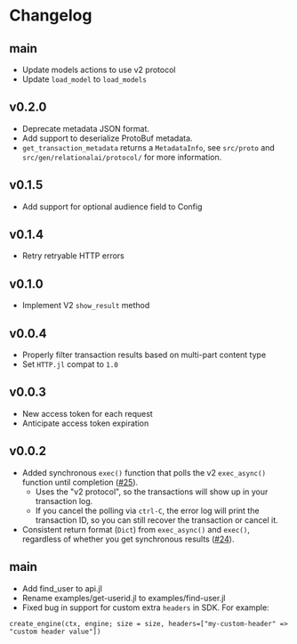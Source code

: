# Changelog

## main
* Update models actions to use v2 protocol
* Update `load_model` to `load_models`
## v0.2.0
* Deprecate metadata JSON format.
* Add support to deserialize ProtoBuf metadata.
* `get_transaction_metadata` returns a `MetadataInfo`, see `src/proto`
  and `src/gen/relationalai/protocol/` for more information.

## v0.1.5
* Add support for optional audience field to Config

## v0.1.4
* Retry retryable HTTP errors

## v0.1.0
* Implement V2 `show_result` method

## v0.0.4
* Properly filter transaction results based on multi-part content type
* Set `HTTP.jl` compat to `1.0`

## v0.0.3
* New access token for each request
* Anticipate access token expiration

## v0.0.2

* Added synchronous `exec()` function that polls the v2 `exec_async()` function until completion ([#25](https://github.com/RelationalAI/rai-sdk-julia/pull/25)).
    - Uses the "v2 protocol", so the transactions will show up in your transaction log.
    - If you cancel the polling via `ctrl-C`, the error log will print the transaction ID, so you can still
      recover the transaction or cancel it.
* Consistent return format (`Dict`) from `exec_async()` and `exec()`, regardless of whether you get synchronous results ([#24](https://github.com/RelationalAI/rai-sdk-julia/pull/24)).

## main

* Add find_user to api.jl
* Rename examples/get-userid.jl to examples/find-user.jl
* Fixed bug in support for custom extra `headers` in SDK. For example:
```
create_engine(ctx, engine; size = size, headers=["my-custom-header" => "custom header value"])
```
